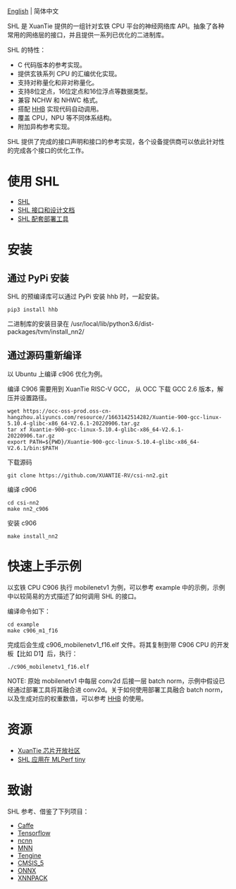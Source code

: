  [English](./README.md) | 简体中文

SHL 是 XuanTie 提供的一组针对玄铁 CPU 平台的神经网络库 API。抽象了各种常用的网络层的接口，并且提供一系列已优化的二进制库。

SHL 的特性：

- C 代码版本的参考实现。
- 提供玄铁系列 CPU 的汇编优化实现。
- 支持对称量化和非对称量化。
- 支持8位定点，16位定点和16位浮点等数据类型。
- 兼容 NCHW 和 NHWC 格式。
- 搭配 [HHB](https://www.yuque.com/za4k4z/oxlbxl) 实现代码自动调用。
- 覆盖 CPU，NPU 等不同体系结构。
- 附加异构参考实现。

SHL 提供了完成的接口声明和接口的参考实现，各个设备提供商可以依此针对性的完成各个接口的优化工作。

# 使用 SHL

- [SHL](https://csi-nn2.opensource.alibaba.com/)
- [SHL 接口和设计文档](https://www.yuque.com/za4k4z/isgz8o)
- [SHL 配套部署工具](https://www.yuque.com/za4k4z/oxlbxl)

# 安装

## 通过 PyPi 安装

SHL 的预编译库可以通过 PyPi 安装 hhb 时，一起安装。

```
pip3 install hhb
```

二进制库的安装目录在 /usr/local/lib/python3.6/dist-packages/tvm/install_nn2/

## 通过源码重新编译

以 Ubuntu 上编译 c906 优化为例。

编译 C906 需要用到 XuanTie RISC-V GCC， 从 OCC 下载 GCC 2.6 版本，解压并设置路径。

```
wget https://occ-oss-prod.oss-cn-hangzhou.aliyuncs.com/resource//1663142514282/Xuantie-900-gcc-linux-5.10.4-glibc-x86_64-V2.6.1-20220906.tar.gz
tar xf Xuantie-900-gcc-linux-5.10.4-glibc-x86_64-V2.6.1-20220906.tar.gz
export PATH=${PWD}/Xuantie-900-gcc-linux-5.10.4-glibc-x86_64-V2.6.1/bin:$PATH
```

下载源码

```
git clone https://github.com/XUANTIE-RV/csi-nn2.git
```

编译 c906

```
cd csi-nn2
make nn2_c906
```

安装 c906

```
make install_nn2
```

# 快速上手示例

以玄铁 CPU C906 执行 mobilenetv1 为例，可以参考 example 中的示例，示例中以较简易的方式描述了如何调用 SHL 的接口。

编译命令如下：

```
cd example
make c906_m1_f16
```

完成后会生成 c906_mobilenetv1_f16.elf 文件。将其复制到带 C906 CPU 的开发板【比如 D1】后，执行：

```
./c906_mobilenetv1_f16.elf
```

NOTE: 原始 mobilenetv1 中每层 conv2d 后接一层 batch norm，示例中假设已经通过部署工具将其融合进 conv2d。关于如何使用部署工具融合 batch norm，以及生成对应的权重数值，可以参考 [HHB](https://www.yuque.com/za4k4z/oxlbxl) 的使用。

# 资源

- [XuanTie 芯片开放社区](https://occ.t-head.cn/)
- [SHL 应用在 MLPerf tiny](https://github.com/mlcommons/tiny_results_v0.7/tree/main/open/Alibaba)

# 致谢

SHL 参考、借鉴了下列项目：
- [Caffe](https://github.com/BVLC/caffe)
- [Tensorflow](https://github.com/tensorflow/tensorflow)
- [ncnn](https://github.com/Tencent/ncnn)
- [MNN](https://github.com/alibaba/MNN)
- [Tengine](https://github.com/OAID/Tengine)
- [CMSIS_5](https://github.com/ARM-software/CMSIS_5)
- [ONNX](https://github.com/onnx/onnx)
- [XNNPACK](https://github.com/google/XNNPACK)
